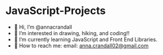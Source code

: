 # JavaScript-Projects
- 🥳 Hi, I’m @annacrandall 
- 🦎 I’m interested in drawing, hiking, and coding!! 
- 🌸 I’m currently learning JavaScript and Front End Libraries. 
- 💌 How to reach me: 
                email: anna.crandall02@gmail.com
         

